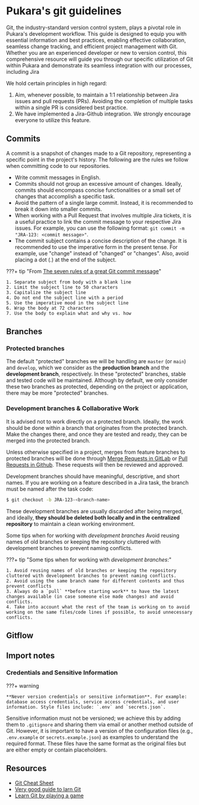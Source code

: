 # Pukara's git guidelines

Git, the industry-standard version control system, plays a pivotal role in Pukara's development workflow. This guide is designed to equip you with essential information and best practices, enabling effective collaboration, seamless change tracking, and efficient project management with Git. Whether you are an experienced developer or new to version control, this comprehensive resource will guide you through our specific utilization of Git within Pukara and demonstrate its seamless integration with our processes, including Jira

We hold certain principles in high regard:

1. Aim, whenever possible, to maintain a 1:1 relationship between Jira issues and pull requests (PRs). Avoiding the completion of multiple tasks within a single PR is considered best practice.
2. We have implemented a Jira-Github integration. We strongly encourage everyone to utilize this feature.

## Commits

A commit is a snapshot of changes made to a Git repository, representing a specific point in the project's history. The following are the rules we follow when committing code to our repositories.

- Write commit messages in English.
- Commits should not group an excessive amount of changes. Ideally, commits should encompass concise functionalities or a small set of changes that accomplish a specific task.
- Avoid the pattern of a single large commit. Instead, it is recommended to break it down into smaller commits.
- When working with a Pull Request that involves multiple Jira tickets, it is a useful practice to link the commit message to your respective Jira issues. For example, you can use the following format: `git commit -m "JRA-123: <commit message>"`.
- The commit subject contains a concise description of the change. It is recommended to use the imperative form in the present tense. For example, use "change" instead of "changed" or "changes". Also, avoid placing a dot (.) at the end of the subject.



???+ tip "From [The seven rules of a great Git commit message](https://cbea.ms/git-commit/#seven-rules)"

    1. Separate subject from body with a blank line
    2. Limit the subject line to 50 characters
    3. Capitalize the subject line
    4. Do not end the subject line with a period
    5. Use the imperative mood in the subject line
    6. Wrap the body at 72 characters
    7. Use the body to explain what and why vs. how

## Branches

### Protected branches

The default "protected" branches we will be handling are `master` (or `main`) and `develop`, which we consider as the **production branch** and the **development branch**, respectively. In these "protected" branches, stable and tested code will be maintained. Although by default, we only consider these two branches as protected, depending on the project or application, there may be more "protected" branches.


### Development branches & Collaborative Work

It is advised not to work directly on a protected branch. Ideally, the work should be done within a branch that originates from the protected branch. Make the changes there, and once they are tested and ready, they can be merged into the protected branch.

Unless otherwise specified in a project, merges from feature branches to protected branches will be done through [Merge Requests in GitLab](https://docs.gitlab.com/ee/user/project/merge_requests/getting_started.html) or [Pull Requests in Github](https://docs.github.com/en/pull-requests/collaborating-with-pull-requests/proposing-changes-to-your-work-with-pull-requests/about-pull-requests). These requests will then be reviewed and approved.

Development branches should have meaningful, descriptive, and short names. If you are working on a feature described in a Jira task, the branch must be named after the task code:

```sh
$ git checkout -b JRA-123-<branch-name>
```

These development branches are usually discarded after being merged, and ideally, **they should be deleted both locally and in the centralized repository** to maintain a clean working environment. 

Some tips when for working with *development branches* Avoid reusing names of old branches or keeping the repository cluttered with development branches to prevent naming conflicts.

???+ tip "Some tips when for working with *development branches*:"

    1. Avoid reusing names of old branches or keeping the repository cluttered with development branches to prevent naming conflicts.
    2. Avoid using the same branch name for different contents and thus prevent conflicts
    3. Always do a `pull` **before starting work** to have the latest changes available (in case someone else made changes) and avoid conflicts.
    4. Take into account what the rest of the team is working on to avoid working on the same files/code lines if possible, to avoid unnecessary conflicts.

## Gitflow

<TODO>

## Import notes

### Credentials and Sensitive Information

???+ warning
   
    **Never version credentials or sensitive information**. For example: database access credentials, service access credentials, and user information. Style files include: `.env` and `secrets.json`.

Sensitive information must not be versioned; we achieve this by adding them to `.gitignore` and sharing them via email or another method outside of Git. However, it is important to have a version of the configuration files (e.g., `.env.example` or `secrets.example.json`) as examples to understand the required format. These files have the same format as the original files but are either empty or contain placeholders.


## Resources

- [Git Cheat Sheet](https://training.github.com/downloads/github-git-cheat-sheet.pdf)
- [Very good guide to larn Git](https://learngitbranching.js.org/)
- [Learn Git by playing a game](https://ohmygit.org/)
